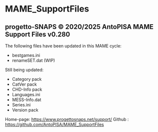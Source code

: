 # MAME_SupportFiles

progetto-SNAPS © 2020/2025 AntoPISA
MAME Support Files v0.280
-------------------------

The following files have been updated in this MAME cycle:
- bestgames.ini
- renameSET.dat (WIP)

Still being updated:
- Category pack
- CatVer pack
- CHD-Info pack
- Languages.ini
- MESS-Info.dat
- Series.ini 
- Version pack


Home-page: https://www.progettosnaps.net/support/
Github   : https://github.com/AntoPISA/MAME_SupportFiles
